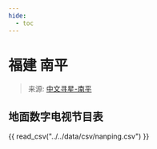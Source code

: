 ```yaml
---
hide:
  - toc
---
```


# 福建 南平

> 来源: [中文寻星-南平](http://dtmb.saoing.com/nanping.htm)

## 地面数字电视节目表

{{ read_csv("../../data/csv/nanping.csv") }}
